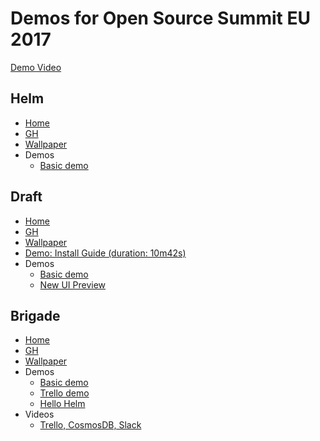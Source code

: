 # Demos for Open Source Summit EU 2017

[Demo Video](https://osseu2017.blob.core.windows.net/videos/OSSEU-2017.mp4)

## Helm

- [Home](http://helm.sh)
- [GH](https://github.com/kubernetes/helm)
- [Wallpaper](https://github.com/technosophos/demos-osseu2017/blob/master/images/fullscreen/helm-screen.png)
- Demos
  - [Basic demo](https://asciinema.org/a/X6AkmOunYULigBlRbWY2atiaY)

## Draft
- [Home](http://draft.sh)
- [GH](https://github.com/Azure/draft)
- [Wallpaper](https://github.com/technosophos/demos-osseu2017/blob/master/images/fullscreen/draft-screen.png)
- [Demo: Install Guide (duration: 10m42s)](https://www.youtube.com/watch?v=-P3NKJ_hSUU)
- Demos
  - [Basic demo](https://asciinema.org/a/WGVE7JNodpBEOautl105tdc97)
  - [New UI Preview](https://asciinema.org/a/gOLFZsGIUWEiehjJHaflmpLTX)

## Brigade
- [Home](http://brigade.sh)
- [GH](https://github.com/deis/brigade)
- [Wallpaper](https://github.com/technosophos/demos-osseu2017/blob/master/images/fullscreen/brigade-screen.png)
- Demos
  - [Basic demo](https://asciinema.org/a/JBsjOpah4nTBvjqDT5dAWvefG)
  - [Trello demo](https://github.com/technosophos/brigade-trello)
  - [Hello Helm](https://github.com/technosophos/hello-helm)
- Videos
  - [Trello, CosmosDB, Slack](https://osseu2017.blob.core.windows.net/videos/trello-brigade-demo.mp4)
